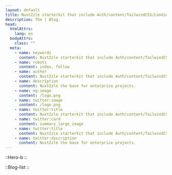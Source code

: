 ```yaml
---
layout: default
title: NuxtZzle starterkit that include Auth/content/TailwindCSS/Landing Page/shadcn vue |  Blog
description: The | Blog.
head:
  htmlAttrs:
    lang: en
  bodyAttrs:
    class: ""
  meta:
    - name: keywords
      content: NuxtZzle starterkit that include Auth/content/TailwindCSS/Landing Page/shadcn vue| Blog
    - name: robots
      content: index, follow
    - name: author
      content: NuxtZzle starterkit that include Auth/content/TailwindCSS/Landing Page/shadcn vue| Blog
    - name: description
      content: NuxtZzle the base for enterprice projects.
    - name: og:image
      content: /logo.png
    - name: twitter:image
      content: /logo.png
    - name: twitter:title
      content: NuxtZzle starterkit that include Auth/content/TailwindCSS/Landing Page/shadcn vue| Blog
    - name: twitter:card
      content: summary_large_image
    - name: twitter:title
      content: NuxtZzle starterkit that include Auth/content/TailwindCSS/Landing Page/shadcn vue| Blog
    - name: twitter:description
      content: NuxtZzle the base for enterprice projects.
---
```



::Hero-b
::

::Blog-list
::